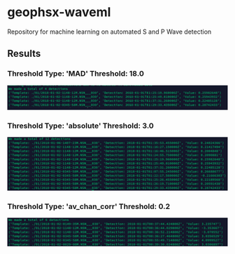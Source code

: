 # geophsx-waveml
Repository for machine learning on automated S and P Wave detection

## Results

### Threshold Type: 'MAD' Threshold: 18.0
![alt text](232F0D4E-E306-480C-9939-B6CB54C33DAC.jpeg)

### Threshold Type: 'absolute' Threshold: 3.0
![alt text](871CC54A-23BF-48F8-AE1B-875FB6DD32A4.jpeg)
### Threshold Type: 'av_chan_corr' Threshold: 0.2
![alt](A52CD412-2DFA-4A10-9840-BFB3761E5D02.jpeg)
